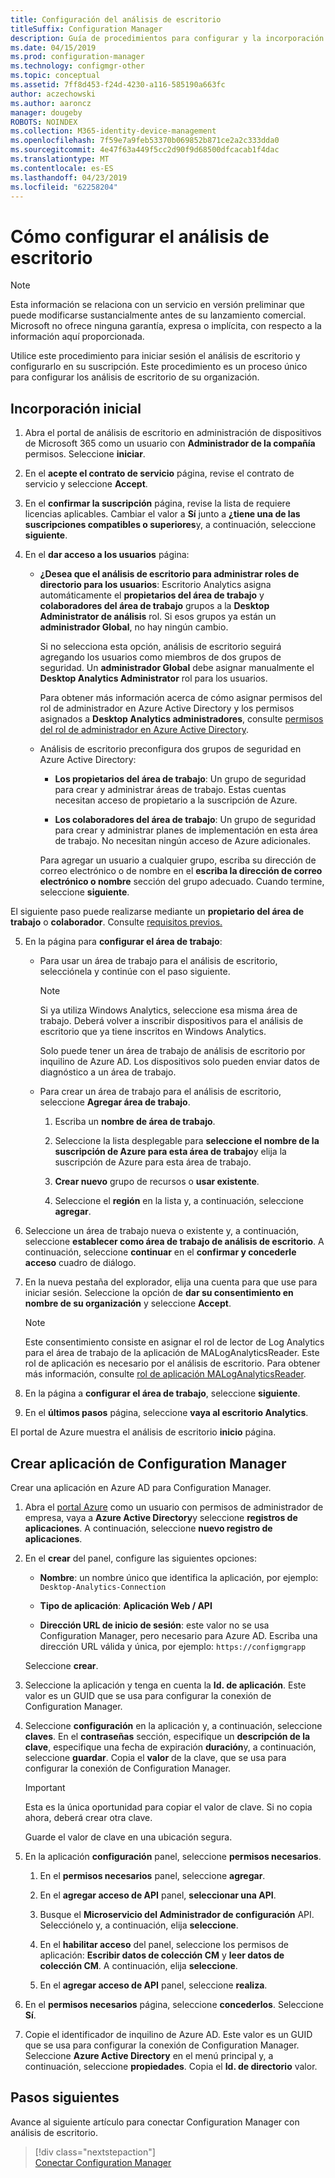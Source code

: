 ```yaml
---
title: Configuración del análisis de escritorio
titleSuffix: Configuration Manager
description: Guía de procedimientos para configurar y la incorporación para análisis del escritorio.
ms.date: 04/15/2019
ms.prod: configuration-manager
ms.technology: configmgr-other
ms.topic: conceptual
ms.assetid: 7ff8d453-f24d-4230-a116-585190a663fc
author: aczechowski
ms.author: aaroncz
manager: dougeby
ROBOTS: NOINDEX
ms.collection: M365-identity-device-management
ms.openlocfilehash: 7f59e7a9feb53370b069852b871ce2a2c333dda0
ms.sourcegitcommit: 4e47f63a449f5cc2d90f9d68500dfcacab1f4dac
ms.translationtype: MT
ms.contentlocale: es-ES
ms.lasthandoff: 04/23/2019
ms.locfileid: "62258204"
---
```

# <a name="how-to-set-up-desktop-analytics"></a>Cómo configurar el análisis de escritorio

> [!Note]  
> Esta información se relaciona con un servicio en versión preliminar que puede modificarse sustancialmente antes de su lanzamiento comercial. Microsoft no ofrece ninguna garantía, expresa o implícita, con respecto a la información aquí proporcionada.  

Utilice este procedimiento para iniciar sesión el análisis de escritorio y configurarlo en su suscripción. Este procedimiento es un proceso único para configurar los análisis de escritorio de su organización.  



## <a name="initial-onboarding"></a>Incorporación inicial

1. Abra el portal de análisis de escritorio en administración de dispositivos de Microsoft 365 como un usuario con **Administrador de la compañía** permisos. Seleccione **iniciar**.  

2. En el **acepte el contrato de servicio** página, revise el contrato de servicio y seleccione **Accept**.  

3. En el **confirmar la suscripción** página, revise la lista de requiere licencias aplicables. Cambiar el valor a **Sí** junto a **¿tiene una de las suscripciones compatibles o superiores**y, a continuación, seleccione **siguiente**.  

4. En el **dar acceso a los usuarios** página:

    - **¿Desea que el análisis de escritorio para administrar roles de directorio para los usuarios**: Escritorio Analytics asigna automáticamente el **propietarios del área de trabajo** y **colaboradores del área de trabajo** grupos a la **Desktop Administrator de análisis** rol. Si esos grupos ya están un **administrador Global**, no hay ningún cambio.  

        Si no selecciona esta opción, análisis de escritorio seguirá agregando los usuarios como miembros de dos grupos de seguridad. Un **administrador Global** debe asignar manualmente el **Desktop Analytics Administrator** rol para los usuarios.  

        Para obtener más información acerca de cómo asignar permisos del rol de administrador en Azure Active Directory y los permisos asignados a **Desktop Analytics administradores**, consulte [permisos del rol de administrador en Azure Active Directory](https://docs.microsoft.com/azure/active-directory/users-groups-roles/directory-assign-admin-roles).  

    - Análisis de escritorio preconfigura dos grupos de seguridad en Azure Active Directory:  

        - **Los propietarios del área de trabajo**: Un grupo de seguridad para crear y administrar áreas de trabajo. Estas cuentas necesitan acceso de propietario a la suscripción de Azure.  

        - **Los colaboradores del área de trabajo**: Un grupo de seguridad para crear y administrar planes de implementación en esta área de trabajo. No necesitan ningún acceso de Azure adicionales.  

        Para agregar un usuario a cualquier grupo, escriba su dirección de correo electrónico o de nombre en el **escriba la dirección de correo electrónico o nombre** sección del grupo adecuado. Cuando termine, seleccione **siguiente**.

El siguiente paso puede realizarse mediante un **propietario del área de trabajo** o **colaborador**. Consulte [requisitos previos.](/sccm/desktop-analytics/overview#prerequisites) 

5. En la página para **configurar el área de trabajo**:  

    - Para usar un área de trabajo para el análisis de escritorio, selecciónela y continúe con el paso siguiente.  

        > [!Note]  
        > Si ya utiliza Windows Analytics, seleccione esa misma área de trabajo. Deberá volver a inscribir dispositivos para el análisis de escritorio que ya tiene inscritos en Windows Analytics.
        >
        > Solo puede tener un área de trabajo de análisis de escritorio por inquilino de Azure AD. Los dispositivos solo pueden enviar datos de diagnóstico a un área de trabajo.  

    - Para crear un área de trabajo para el análisis de escritorio, seleccione **Agregar área de trabajo**.  

        1. Escriba un **nombre de área de trabajo**.<!--do we have any guidance for this name?-->  

        2. Seleccione la lista desplegable para **seleccione el nombre de la suscripción de Azure para esta área de trabajo**y elija la suscripción de Azure para esta área de trabajo.  
        
        3. **Crear nuevo** grupo de recursos o **usar existente**. 

        4. Seleccione el **región** en la lista y, a continuación, seleccione **agregar**.  

6. Seleccione un área de trabajo nueva o existente y, a continuación, seleccione **establecer como área de trabajo de análisis de escritorio**.  A continuación, seleccione **continuar** en el **confirmar y concederle acceso** cuadro de diálogo.  

7. En la nueva pestaña del explorador, elija una cuenta para que use para iniciar sesión. Seleccione la opción de **dar su consentimiento en nombre de su organización** y seleccione **Accept**.  

    > [!Note]  
    > Este consentimiento consiste en asignar el rol de lector de Log Analytics para el área de trabajo de la aplicación de MALogAnalyticsReader. Este rol de aplicación es necesario por el análisis de escritorio. Para obtener más información, consulte [rol de aplicación MALogAnalyticsReader](/sccm/desktop-analytics/troubleshooting#bkmk_MALogAnalyticsReader).  

8. En la página a **configurar el área de trabajo**, seleccione **siguiente**.  

9. En el **últimos pasos** página, seleccione **vaya al escritorio Analytics**.

El portal de Azure muestra el análisis de escritorio **inicio** página.



## <a name="create-app-for-configuration-manager"></a>Crear aplicación de Configuration Manager

Crear una aplicación en Azure AD para Configuration Manager.

1. Abra el [portal Azure](http://portal.azure.com) como un usuario con permisos de administrador de empresa, vaya a **Azure Active Directory**y seleccione **registros de aplicaciones**. A continuación, seleccione **nuevo registro de aplicaciones**.  

2. En el **crear** del panel, configure las siguientes opciones:  

    - **Nombre**: un nombre único que identifica la aplicación, por ejemplo: `Desktop-Analytics-Connection`  

    - **Tipo de aplicación**: **Aplicación Web / API**  

    - **Dirección URL de inicio de sesión**: este valor no se usa Configuration Manager, pero necesario para Azure AD. Escriba una dirección URL válida y única, por ejemplo: `https://configmgrapp`  
  
   Seleccione **crear**.  

3. Seleccione la aplicación y tenga en cuenta la **Id. de aplicación**. Este valor es un GUID que se usa para configurar la conexión de Configuration Manager.  

4. Seleccione **configuración** en la aplicación y, a continuación, seleccione **claves**. En el **contraseñas** sección, especifique un **descripción de la clave**, especifique una fecha de expiración **duración**y, a continuación, seleccione **guardar**. Copia el **valor** de la clave, que se usa para configurar la conexión de Configuration Manager.

    > [!Important]  
    > Esta es la única oportunidad para copiar el valor de clave. Si no copia ahora, deberá crear otra clave.  
    >
    > Guarde el valor de clave en una ubicación segura.  

5. En la aplicación **configuración** panel, seleccione **permisos necesarios**.  

    1. En el **permisos necesarios** panel, seleccione **agregar**.  

    2. En el **agregar acceso de API** panel, **seleccionar una API**.  

    3. Busque el **Microservicio del Administrador de configuración** API. Selecciónelo y, a continuación, elija **seleccione**.  

    4. En el **habilitar acceso** del panel, seleccione los permisos de aplicación: **Escribir datos de colección CM** y **leer datos de colección CM**. A continuación, elija **seleccione**.  

    5. En el **agregar acceso de API** panel, seleccione **realiza**.  

6. En el **permisos necesarios** página, seleccione **concederlos**. Seleccione **Sí**.  

7. Copie el identificador de inquilino de Azure AD. Este valor es un GUID que se usa para configurar la conexión de Configuration Manager. Seleccione **Azure Active Directory** en el menú principal y, a continuación, seleccione **propiedades**. Copia el **Id. de directorio** valor.  



## <a name="next-steps"></a>Pasos siguientes

Avance al siguiente artículo para conectar Configuration Manager con análisis de escritorio.
> [!div class="nextstepaction"]  
> [Conectar Configuration Manager](/sccm/desktop-analytics/connect-configmgr)  
